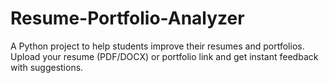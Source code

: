 # Resume-Portfolio-Analyzer
A Python project to help students improve their resumes and portfolios. 
Upload your resume (PDF/DOCX) or portfolio link and get instant feedback with suggestions.
